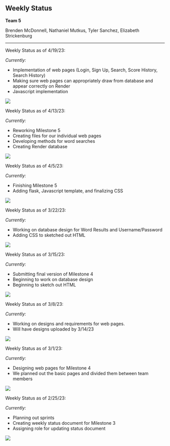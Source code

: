## Weekly Status
**Team 5**

Brenden McDonnell, Nathaniel Mutkus, Tyler Sanchez, Elizabeth Strickenburg
______________

Weekly Status as of 4/19/23:

*Currently:*

- Implementation of web pages (Login, Sign Up, Search, Score History, Search History)
- Making sure web pages can appropriately draw from database and appear correctly on Render
- Javascript implementation

<img src="images/Weekly_Status_4_19.png">

Weekly Status as of 4/13/23:

*Currently:*

- Reworking Milestone 5
- Creating files for our individual web pages
- Developing methods for word searches
- Creating Render database

<img src="images/Weekly_Status_4_13_23.png">

Weekly Status as of 4/5/23:

*Currently:*

- Finishing Milestone 5
- Adding flask, Javascript template, and finalizing CSS

<img src="images/Weekly_Status_4_5_23.png">

Weekly Status as of 3/22/23:

*Currently:*
- Working on database design for Word Results and Username/Password
- Adding CSS to sketched out HTML

<img src="images/Weekly_Update_3_22.png">

Weekly Status as of 3/15/23:

*Currently:*
- Submitting final version of Milestone 4
- Beginning to work on database design
- Beginning to sketch out HTML

<img src="images/Weekly_Update_3_15.jpg">

Weekly Status as of 3/8/23:

*Currently:*
- Working on designs and requirements for web pages.
- Will have designs uploaded by 3/14/23

<img src="images/WeeklyStatus3.7.23.jpg">

Weekly Status as of 3/1/23:

*Currently:*
- Designing web pages for Milestone 4
- We planned out the basic pages and divided them between team members

<img src="images/Weekly_Status_2023-03-01.png">

Weekly Status as of 2/25/23: 

*Currently:*
- Planning out sprints
- Creating weekly status document for Milestone 3
- Assigning role for updating status document

<img src="images/Trello_2_25_23.jpg">